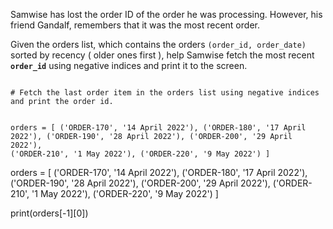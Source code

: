 Samwise has lost the order ID of the order he was processing. However, his friend Gandalf, remembers that it was the most recent order.

Given the orders list, which contains the orders `(order_id, order_date)` sorted by recency ( older ones first ), help Samwise fetch the most recent **`order_id`** using negative indices and print it to the screen.


<Editor lang="python" type="exercise">
<code>
# Fetch the last order item in the orders list using negative indices and print the order id.

orders = [
  ('ORDER-170', '14 April 2022'),
  ('ORDER-180', '17 April 2022'),
  ('ORDER-190', '28 April 2022'),
  ('ORDER-200', '29 April 2022'),
  ('ORDER-210', '1 May 2022'),
  ('ORDER-220', '9 May 2022')
]
</code>

<solution>
orders = [
  ('ORDER-170', '14 April 2022'),
  ('ORDER-180', '17 April 2022'),
  ('ORDER-190', '28 April 2022'),
  ('ORDER-200', '29 April 2022'),
  ('ORDER-210', '1 May 2022'),
  ('ORDER-220', '9 May 2022')
]

print(orders[-1][0])
</solution>
</Editor>